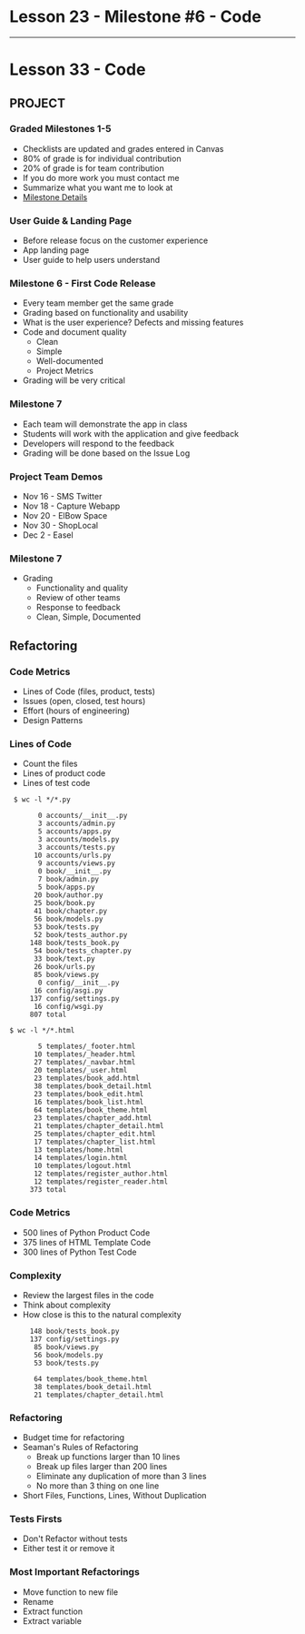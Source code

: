 # Lesson 23 - Milestone #6 - Code

---

# Lesson 33 - Code

## PROJECT

### Graded Milestones 1-5
* Checklists are updated and grades entered in Canvas
* 80% of grade is for individual contribution
* 20% of grade is for team contribution
* If you do more work you must contact me
* Summarize what you want me to look at
* [Milestone Details](../docs/Milestones)


### User Guide & Landing Page
* Before release focus on the customer experience
* App landing page
* User guide to help users understand


### Milestone 6 - First Code Release
* Every team member get the same grade
* Grading based on functionality and usability
* What is the user experience?  Defects and missing features
* Code and document quality
    * Clean
    * Simple
    * Well-documented
    * Project Metrics
* Grading will be very critical


### Milestone 7
* Each team will demonstrate the app in class
* Students will work with the application and give feedback
* Developers will respond to the feedback
* Grading will be done based on the Issue Log


### Project Team Demos
* Nov 16 - SMS Twitter
* Nov 18 - Capture Webapp
* Nov 20 - ElBow Space
* Nov 30 - ShopLocal
* Dec 2 - Easel


### Milestone 7
* Grading
    * Functionality and quality
    * Review of other teams
    * Response to feedback
    * Clean, Simple, Documented
    

## Refactoring

### Code Metrics
* Lines of Code (files, product, tests)
* Issues (open, closed, test hours)
* Effort (hours of engineering)
* Design Patterns


### Lines of Code 
* Count the files
* Lines of product code
* Lines of test code

```
 $ wc -l */*.py
 
       0 accounts/__init__.py
       3 accounts/admin.py
       5 accounts/apps.py
       3 accounts/models.py
       3 accounts/tests.py
      10 accounts/urls.py
       9 accounts/views.py
       0 book/__init__.py
       7 book/admin.py
       5 book/apps.py
      20 book/author.py
      25 book/book.py
      41 book/chapter.py
      56 book/models.py
      53 book/tests.py
      52 book/tests_author.py
     148 book/tests_book.py
      54 book/tests_chapter.py
      33 book/text.py
      26 book/urls.py
      85 book/views.py
       0 config/__init__.py
      16 config/asgi.py
     137 config/settings.py
      16 config/wsgi.py
     807 total
     
$ wc -l */*.html

       5 templates/_footer.html
      10 templates/_header.html
      27 templates/_navbar.html
      20 templates/_user.html
      23 templates/book_add.html
      38 templates/book_detail.html
      23 templates/book_edit.html
      16 templates/book_list.html
      64 templates/book_theme.html
      23 templates/chapter_add.html
      21 templates/chapter_detail.html
      25 templates/chapter_edit.html
      17 templates/chapter_list.html
      13 templates/home.html
      14 templates/login.html
      10 templates/logout.html
      12 templates/register_author.html
      12 templates/register_reader.html
     373 total
```


### Code Metrics
* 500 lines of Python Product Code
* 375 lines of HTML Template Code
* 300 lines of Python Test Code


### Complexity
* Review the largest files in the code
* Think about complexity
* How close is this to the natural complexity

```
     148 book/tests_book.py
     137 config/settings.py
      85 book/views.py
      56 book/models.py
      53 book/tests.py
      
      64 templates/book_theme.html
      38 templates/book_detail.html
      21 templates/chapter_detail.html
```


### Refactoring
* Budget time for refactoring
* Seaman's Rules of Refactoring
    * Break up functions larger than 10 lines
    * Break up files larger than 200 lines
    * Eliminate any duplication of more than 3 lines
    * No more than 3 thing on one line
* Short Files, Functions, Lines, Without Duplication


### Tests Firsts
* Don't Refactor without tests
* Either test it or remove it


### Most Important Refactorings
* Move function to new file
* Rename
* Extract function
* Extract variable

